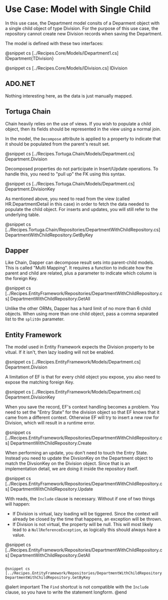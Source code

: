 ﻿# Use Case: Model with Single Child

In this use case, the Department model consits of a Deparment object with a single child object of type Division. For the purpose of this use case, the repository cannot create new Division records when saving the Department.

The model is defined with these two interfaces:

@snippet cs [../Recipes.Core/Models/IDepartment1.cs] IDepartment{TDivision}

@snippet cs [../Recipes.Core/Models/IDivision.cs] IDivision


## ADO.NET

Nothing interesting here, as the data is just manually mapped.

## Tortuga Chain

Chain heavily relies on the use of views. If you wish to populate a child object, then its fields should be represented in the view using a normal join.

In the model, the `Decompose` attribute is applied to a property to indicate that it should be populated from the parent's result set.

@snippet cs [../Recipes.Tortuga.Chain/Models/Department.cs] Department.Division

Decomposed properties do not participate in Insert/Update operations. To handle this, you need to "pull up" the FK using this syntax.

@snippet cs [../Recipes.Tortuga.Chain/Models/Department.cs] Department.DivisionKey

As mentioned above, you need to read from the view (called HR.DepartmentDetail in this case) in order to fetch the data needed to populate the child object. For inserts and updates, you will still refer to the underlying table.

@snippet cs [../Recipes.Tortuga.Chain/Repositories/DepartmentWithChildRepository.cs] DepartmentWithChildRepository.GetByKey

## Dapper

Like Chain, Dapper can decompose result sets into parent-child models. This is called "Multi Mapping". It requires a function to indicate how the parent and child are related, plus a parameter to indicate which column is the foreign Key.

@snippet cs [../Recipes.EntityFramework/Repositories/DepartmentWithChildRepository.cs] DepartmentWithChildRepository.GetAll

Unlike the other ORMs, Dapper has a hard limit of no more than 6 child objects. When using more than one child object, pass a comma separated list to the `splitOn` parameter.

## Entity Framework

The model used in Entity Framework expects the Division property to be vitual. If it isn't, then lazy loading will not be enabled.

@snippet cs [../Recipes.EntityFramework/Models/Department.cs] Department.Division

A limitation of EF is that for every child object you expose, you also need to expose the matching foreign Key.

@snippet cs [../Recipes.EntityFramework/Models/Department.cs] Department.DivisionKey

When you save the record, EF's context handling becomes a problem. You need to set the "Entry State" for the division object so that EF knows that it came from a different context. Otherwise EF will try to insert a new row for Division, which will result in a runtime error.

@snippet cs [../Recipes.EntityFramework/Repositories/DepartmentWithChildRepository.cs] DepartmentWithChildRepository.Create

When performing an update, you don't need to touch the Entry State. Instead you need to update the DivsionKey on the Department object to match the DivsionKey on the Division object. Since that is an implementation detail, we are doing it inside the repository itself.

@snippet cs [../Recipes.EntityFramework/Repositories/DepartmentWithChildRepository.cs] DepartmentWithChildRepository.Update

With reads, the `Include` clause is necessary. Without if one of two things will happen:

* If Division is virtual, lazy loading will be tiggered. Since the context will already be closed by the time that happens, an exception will be thrown.
* If Division is not virtual, the property will be null. This will most likely lead to a `NullReferenceException`, as logically this should always have a value.

@snippet cs [../Recipes.EntityFramework/Repositories/DepartmentWithChildRepository.cs] DepartmentWithChildRepository.GetAll
```

@snippet cs [../Recipes.EntityFramework/Repositories/DepartmentWithChildRepository.cs] DepartmentWithChildRepository.GetByKey
```

@alert important
The `Find` shortcut is not compatible with the `Include` clause, so you have to write the statement longform.
@end

